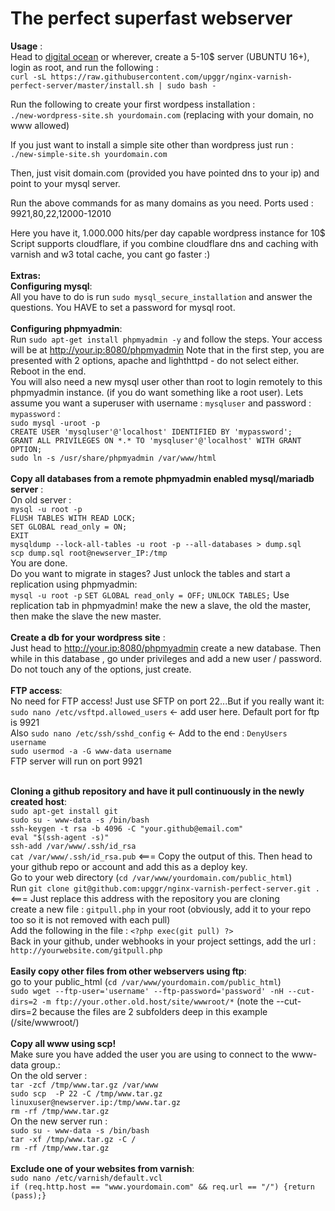 # The perfect superfast webserver

<b>Usage</b> :<br>
Head to [digital ocean](https://m.do.co/c/6e83df0e17c6) or wherever, create a 5-10$ server (UBUNTU 16+), login as root, and run the following :
<br>
`curl -sL https://raw.githubusercontent.com/upggr/nginx-varnish-perfect-server/master/install.sh | sudo bash -`

Run the following to create your first wordpess installation :<br>
`./new-wordpress-site.sh yourdomain.com` (replacing with your domain, no www allowed)

If you just want to install a simple site other than wordpress just run :<br> `./new-simple-site.sh yourdomain.com`

Then, just visit domain.com (provided you have pointed dns to your ip) and point to your mysql server.

Run the above commands for as many domains as you need. Ports used : 9921,80,22,12000-12010<br>

Here you have it, 1.000.000 hits/per day capable wordpress instance for 10$
<br>
Script supports cloudflare, if you combine cloudflare dns and caching with varnish and w3 total cache, you cant go faster :)
<br>
<br>
<b>Extras:</b><br>
<b>Configuring mysql</b>: <br>
All you have to do is run `sudo mysql_secure_installation` and answer the questions. You HAVE to set a password for mysql root.<br>
<br>
<b>Configuring phpmyadmin</b>: <br>
Run `sudo apt-get install phpmyadmin -y` and follow the steps. Your access will be at http://your.ip:8080/phpmyadmin Note that in the first step, you are presented with 2 options, apache and lighthttpd - do not select either. Reboot in the end.<br>
You will also need a new mysql user other than root to login remotely to this phpmyadmin instance. (if you do want something like a root user). Lets assume you want a superuser with username : `mysqluser` and password : `mypassword` :<br>
`sudo mysql -uroot -p`<br>
`CREATE USER 'mysqluser'@'localhost' IDENTIFIED BY 'mypassword';`<br>
`GRANT ALL PRIVILEGES ON *.* TO 'mysqluser'@'localhost' WITH GRANT OPTION;`<br>
`sudo ln -s /usr/share/phpmyadmin /var/www/html`<br>
<br>
<b>Copy all databases from a remote phpmyadmin enabled mysql/mariadb server</b> : <br>
On old server :<br>
`mysql -u root -p`<br>
`FLUSH TABLES WITH READ LOCK;`<br>
`SET GLOBAL read_only = ON;`<br>
`EXIT`<br>
`mysqldump --lock-all-tables -u root -p --all-databases > dump.sql`<br>
`scp dump.sql root@newserver_IP:/tmp`<br>
You are done.<br>
Do you want to migrate in stages? Just unlock the tables and start a replication using phpmyadmin:<br>
`mysql -u root -p`
`SET GLOBAL read_only = OFF;`
`UNLOCK TABLES;`
Use replication tab in phpmyadmin! make the new a slave, the old the master, then make the slave the new master.<br>
<br>
<b>Create a db for your wordpress site</b> : <br>
Just head to http://your.ip:8080/phpmyadmin create a new database. Then while in this database , go under privileges and add a new user / password. Do not touch any of the options, just create.<br>
<br>
<b>FTP access</b>: <br>
No need for FTP access! Just use SFTP on port 22...But if you really want it:<br>
`sudo nano /etc/vsftpd.allowed_users` <- add user here. Default port for ftp is 9921<br>
Also `sudo nano /etc/ssh/sshd_config` <- Add to the end : `DenyUsers username`<br>
`sudo usermod -a -G www-data username`<br>
FTP server will run on port 9921<br>
<br>

<b>Cloning a github repository and have it pull continuously in the newly created host</b>: <br>
`sudo apt-get install git`<br>
`sudo su - www-data -s /bin/bash`<br>
`ssh-keygen -t rsa -b 4096 -C "your.github@email.com"`<br>
`eval "$(ssh-agent -s)"`<br>
`ssh-add /var/www/.ssh/id_rsa`<br>
`cat /var/www/.ssh/id_rsa.pub` <===  Copy the output of this. Then head to your github repo or account and add this as a deploy key.<br>
Go to your web directory (`cd /var/www/yourdomain.com/public_html`)<br>
Run `git clone git@github.com:upggr/nginx-varnish-perfect-server.git .` <=== Just replace this address with the repository you are cloning<br>
create a new file : `gitpull.php` in your root (obviously, add it to your repo too so it is not removed with each pull)<br>
Add the following in the file : `<?php exec(git pull) ?>`<br>
Back in your github, under webhooks in your project settings, add the url : `http://yourwebsite.com/gitpull.php`<br>
<br>
<b>Easily copy other files from other webservers using ftp</b>: <br>
go to your public_html (`cd /var/www/yourdomain.com/public_html`)<br>
`sudo wget --ftp-user='username' --ftp-password='password' -nH --cut-dirs=2 -m ftp://your.other.old.host/site/wwwroot/*` (note the --cut-dirs=2 because the files are 2 subfolders deep in this example (/site/wwwroot/)<br>
<br>
<b>Copy all www using scp!</b><br>
Make sure you have added the user you are using to connect to the www-data group.: <br>
On the old server :<br>
`tar -zcf /tmp/www.tar.gz /var/www`<br>
`sudo scp  -P 22 -C /tmp/www.tar.gz linuxuser@newserver.ip:/tmp/www.tar.gz`<br>
`rm -rf /tmp/www.tar.gz`<br>
On the new server run : <br>
`sudo su - www-data -s /bin/bash`<br>
`tar -xf /tmp/www.tar.gz -C /`<br>
`rm -rf /tmp/www.tar.gz`<br>
<br>
<b>Exclude one of your websites from varnish</b>: <br>
`sudo nano /etc/varnish/default.vcl`<br>
`if (req.http.host == "www.yourdomain.com" && req.url == "/") {return (pass);}`<br>
<br>
